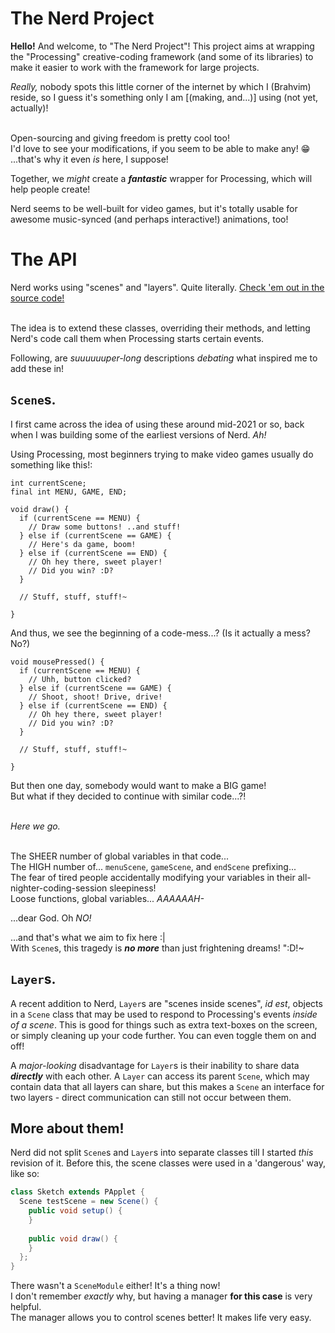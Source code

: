 # The Nerd Project
**Hello!** And welcome, to "The Nerd Project"! This project aims at wrapping the "Processing" creative-coding framework
(and some of its libraries) to make it easier to work with the framework for large projects.

*Really,* nobody spots this little corner of the internet by which I (Brahvim) reside, so I guess it's something only I 
am [(making, and...)] using (not yet, actually)!

<br>Open-sourcing and giving freedom is pretty cool too!
<br>I'd love to see your modifications, if you seem to be able to make any! :grin:
<br>...that's why it even *is* here, I suppose!

Together, we *might* create a ***fantastic*** wrapper for Processing, which will help people create!

Nerd seems to be well-built for video games, but it's totally usable for awesome music-synced (and perhaps interactive!) animations, too!

# The API
Nerd works using "scenes" and "layers". Quite literally. [Check 'em out in the source code!](https://github.com/Brahvim/TheNerdProject/tree/master/src/com/brahvim/nerd/scene_api)

<br>The idea is to extend these classes, overriding their methods, and letting Nerd's code call them when Processing starts certain events.

Following, are *suuuuuuper-long* descriptions *debating* what inspired me to add these in!

## `Scene`s.
I first came across the idea of using these around mid-2021 or so, back when I was building some of the earliest versions of Nerd. *Ah!*

Using Processing, most beginners trying to make video games usually do something like this!:

```processing
int currentScene;
final int MENU, GAME, END;

void draw() {
  if (currentScene == MENU) {
    // Draw some buttons! ..and stuff!
  } else if (currentScene == GAME) {
    // Here's da game, boom!
  } else if (currentScene == END) {
    // Oh hey there, sweet player!
    // Did you win? :D?
  }
  
  // Stuff, stuff, stuff!~
  
}
```

And thus, we see the beginning of a code-mess...? (Is it actually a mess? No?)

```processing
void mousePressed() {
  if (currentScene == MENU) {
    // Uhh, button clicked?
  } else if (currentScene == GAME) {
    // Shoot, shoot! Drive, drive!
  } else if (currentScene == END) {
    // Oh hey there, sweet player!
    // Did you win? :D?
  }
  
  // Stuff, stuff, stuff!~
  
}
```

But then one day, somebody would want to make a BIG game!
<br> But what if they decided to continue with similar code...?!

<br>*Here we go.*

<br>The SHEER number of global variables in that code...
<br>The HIGH number of... `menuScene`, `gameScene`, and `endScene` prefixing...
<br>The fear of tired people accidentally modifying your variables in their all-nighter-coding-session sleepiness!
<br>Loose functions, global variables... *AAAAAAH-*


...dear God. Oh *NO!*

...and that's what we aim to fix here :|
<br>With `Scene`s, this tragedy is ***no more*** than just frightening dreams! ":D!~

## `Layer`s.
A recent addition to Nerd, `Layer`s are "scenes inside scenes", *id est*, objects in a `Scene` class that may be used to respond to Processing's events *inside of a scene*. This is good for things such as extra text-boxes on the screen, or simply cleaning up your code further. You can even toggle them on and off!

A *major-looking* disadvantage for `Layer`s is their inability to share data ***directly*** with each other. A `Layer` can access its parent `Scene`, which may contain data that all layers can share, but this makes a `Scene` an interface for two layers - direct communication can still not occur between them.

## More about them!
Nerd did not split `Scene`s and `Layer`s into separate classes till I started *this* revision of it. Before this, the scene classes were used in a 'dangerous' way, like so:

```java
class Sketch extends PApplet {
  Scene testScene = new Scene() {
    public void setup() {
    }
    
    public void draw() {
    }
  };
}
```

There wasn't a `SceneModule` either! It's a thing now!
<br>I don't remember *exactly* why, but having a manager **for this case** is very helpful.
<br>The manager allows you to control scenes better! It makes life very easy.
